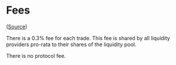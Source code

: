 # Fees

\([Source](https://github.com/AcalaNetwork/Acala/blob/master/runtime/karura/src/lib.rs#L1067)\)

There is a 0.3% fee for each trade. This fee is shared by all liquidity providers pro-rata to their shares of the liquidity pool. 

There is no protocol fee. 

